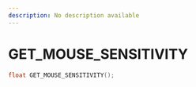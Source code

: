 ```yaml
---
description: No description available 
---
```


# GET_MOUSE_SENSITIVITY

```cpp
float GET_MOUSE_SENSITIVITY();
```